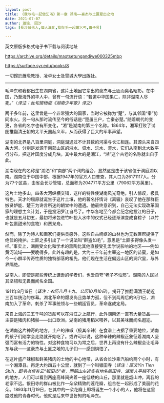 ```yaml
---
layout: post
title: 《我与毛一起做乞丐》第一章 湖南——豪杰与土匪辈出之地
date: 2021-07-07
author: 蕭瑜, 回汐
tags: [長沙散伙人,個人漢化,我與毛一起做乞丐,蕭子昇]

---
```

英文原版多格式电子书下载与阅读地址

<https://archive.org/details/maotsetungandiwe000325mbp>

<https://surface.syr.edu/books/8>

一切歸於蕭瑜教授、凌卓女士及雪城大學出版社。

* * *

毛泽东和我都出生在湖南省，这片土地因它辈出的豪杰与土匪而臭名昭彰。在中国，乃至海外的华人中，曾有一句流行语：“若道中华国果亡，除非湖南人尽死。”（*译注：此句按杨度《湖南少年歌》译之*）

两千多年前，这里曾是一个非常强大的国家，当时它被称为“楚”，与其邻国“秦”势同水火。另一句从那时流传至今的俗话是:“楚虽三户，亡秦必楚。”随着朝代的变更，各省的名字也有所变化，“湘”是湖南的第三个名称。1864年，湘军打败了试图推翻清王朝的太平天国起义军，从而获得了巨大的军事声望。

湖南的北界是八百里洞庭，洞庭湖通过不计其数的河渠与长江相连。其源头来自四条大河，分别是发源于南部山区的湘水、资水、沅水、澧水，它们从南到北大致平行分布，把这片国度分成几块。其中最大的是湘江，“湘”这个古老的名称就出自于此。

湖南现在的名称是“湖泊”和“南部”两个词的组合，显然这是由于该省位于洞庭湖以南。湖南位于中国中部，根据1947年的官方人口普查，其人口为26171117人。分为77个区县，由省会长沙管辖，总面积为204771平方公里（79062平方英里）。

这片土地多山，四条大河纵横交错，这样的特性使湖南风光奇绝，引人惊叹，极具特色。天才的屈原就诞生于这片土壤，他的著名抒情诗《离骚》哀叹了他在那群臣嫉贤妒能、楚王为谗言所迷的朝堂中的遭遇。他最终意识到，自己无法实现改革国家的理想主义计划，于是投汨罗江自尽了。中华各地至今都会纪念他投江的日子，也就是五月初五，最初将米包进竹叶投入水中的仪式已经逐渐演变成食粽子（以竹叶包裹甜米的食物）和赛龙舟。

然而，除了为诗人和画家们提供灵感外，这些自古崎岖的山林也为无数匪帮提供了绝佳的掩护。土匪之多引出了一个说法叫“群盗如毛”，意思是“土匪多得像头发一样。”事实上，湖南受文化和学术的熏陶比其他直接受孔孟学说影响的地区——例如黄河流域——要晚得多。此外有趣的是，大约三千年前主宰这一地区的苗蛮，是如今一小群半传奇性质的独特部落的祖先，他们现在生活在偏远山区的洞穴里，与外界隔绝。

湖南人，即使是那些传统上谦逊的学者们，也爱自夸“老子不怕邪”。湖南的人民以其坚韧和无畏而闻名全国。

1911年8月19日（*译注：农历八月十九，公历10月10日*），揭开了推翻满清王朝近三百年统治的序幕。湖北革命的爆发尚且势单力孤，但不到两周后的9月1日，湖南加入了革命，刺杀了军事统领与一些朝廷官员，革命遂成定局。

来自上海的三五千吨的货船可以在湘江之上航行，此外湖南还一直有大量货品——主要是猪肉和猪鬃——出口欧洲。湖南的猪用稻米喂养，以其美味而闻名遐迩。

在湖南这片神奇的地方，土产的辣椒（极其辛辣）在食谱上占据了重要地位，湖南的孩子们刚学会走路就开始吃了。或许可以说，这种辛辣的辣椒正象征着湖南人坚强而富有活力的特性。对这种食物习以为常之后，世界上再没有什么辣椒会让毛泽东与我——这豪杰与土匪之地的儿子们——感到惧怕了。

在这片盛产辣椒和鲜美猪肉的土地的中心地带，从省会长沙乘汽船约两个小时，有一个湘潭县。再走大约四五十公里，就到了一个叫银田寺（*译注：原文Yin Tien Shih，即毛书信有云“银田市”者，而韶山左近实有地名银田寺，湖南人平翘不分*）的地方，人们可以看到两座高峰间夹着一座低矮的山丘，那里就是韶山冲，离我的老家不远。银田寺的群山被比作一朵朵精致的莲花瓣，组合在一起形成了美丽的花朵。1893年11月19日，在其中的一朵花瓣上即将诞生一个小小的人，他将在这里度过他的青春时代。他就是后来举世皆知的毛泽东。
